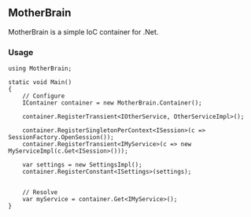 ## MotherBrain
MotherBrain is a simple IoC container for .Net.


### Usage
    using MotherBrain;

    static void Main()
    {
        // Configure
        IContainer container = new MotherBrain.Container();
        
        container.RegisterTransient<IOtherService, OtherServiceImpl>();
        
        container.RegisterSingletonPerContext<ISession>(c => SessionFactory.OpenSession());
        container.RegisterTransient<IMyService>(c => new MyServiceImpl(c.Get<ISession>()));
        
        var settings = new SettingsImpl();
        container.RegisterConstant<ISettings>(settings);
        
        
        // Resolve
        var myService = container.Get<IMyService>();
    }
